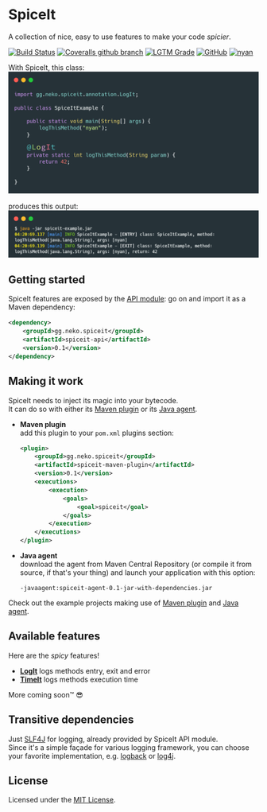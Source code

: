 # SpiceIt
A collection of nice, easy to use features to make your code _spicier_.

[![Build Status](https://img.shields.io/travis/neko-gg/spiceit/develop)](https://travis-ci.org/neko-gg/spiceit)
[![Coveralls github branch](https://img.shields.io/coveralls/github/neko-gg/spiceit/develop)](https://coveralls.io/github/neko-gg/spiceit)
[![LGTM Grade](https://img.shields.io/lgtm/grade/java/github/neko-gg/spiceit?label=code%20quality)](https://lgtm.com/projects/g/neko-gg/spiceit/context:java)
[![GitHub](https://img.shields.io/github/license/neko-gg/spiceit)](LICENSE.txt)
[![nyan](https://img.shields.io/badge/nyancat-approved-ff69b4.svg?style=flat)](http://www.nyan.cat/)

With SpiceIt, this class:
![example class](resources/example-class.gif?raw=true)

produces this output:
![example output](resources/example-output.png?raw=true)

## Getting started
SpiceIt features are exposed by the [API module](spiceit-api): go on and import it as a Maven dependency:
```xml
<dependency>
    <groupId>gg.neko.spiceit</groupId>
    <artifactId>spiceit-api</artifactId>
    <version>0.1</version>
</dependency>
```

## Making it work
SpiceIt needs to inject its magic into your bytecode.  
It can do so with either its [Maven plugin](spiceit-maven-plugin) or its [Java agent](spiceit-agent).
- **Maven plugin**  
add this plugin to your `pom.xml` plugins section: 
    ```xml
    <plugin>
        <groupId>gg.neko.spiceit</groupId>
        <artifactId>spiceit-maven-plugin</artifactId>
        <version>0.1</version>
        <executions>
            <execution>
                <goals>
                    <goal>spiceit</goal>
                </goals>
            </execution>
        </executions>
    </plugin>
    ```
- **Java agent**  
download the agent from Maven Central Repository (or compile it from source, if that's your thing) and launch your application with this option:
    ```shell script
    -javaagent:spiceit-agent-0.1-jar-with-dependencies.jar
    ```
Check out the example projects making use of [Maven plugin](spiceit-example-parent/spiceit-example-maven-plugin) and [Java agent](spiceit-example-parent/spiceit-example-agent).

## Available features
Here are the *spicy* features!
- [**LogIt**](spiceit-api/LogIt.md) logs methods entry, exit and error
- [**TimeIt**](spiceit-api/TimeIt.md) logs methods execution time

More coming soon™ 😎
## Transitive dependencies
Just [SLF4J](http://www.slf4j.org/) for logging, already provided by SpiceIt API module.  
Since it's a simple façade for various logging framework, you can choose your favorite implementation, e.g. [logback](http://logback.qos.ch/) or [log4j](https://logging.apache.org/log4j/2.x/).

## License
Licensed under the [MIT License](LICENSE.txt).
